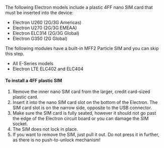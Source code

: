 The following Electron models include a plastic 4FF nano SIM card that must be inserted into the device:

- Electron U260 (2G/3G Americas)
- Electron U270 (2G/3G EMEAA)
- Electron ELC314 (2G/3G Global)
- Electron G350 (2G Global)

The following modules have a built-in MFF2 Particle SIM and you can skip this step.

- All E-Series models
- Electron LTE ELC402 and ELC404

#### To install a 4FF plastic SIM

1. Remove the inner nano SIM card from the larger, credit card-sized plastic card.
2. Insert it into the nano SIM card slot on the bottom of the Electron. The SIM card slot is on the narrow side, opposite to the USB connector.
3. Make sure the SIM card is fully seated, however it should not go past the edge of the Electron circuit board or you can damage the SIM socket.
4. The SIM does not lock in place.
5. If you want to remove the SIM, just pull it out. Do not press it in further, as there is no push-to-unlock mechanism!

